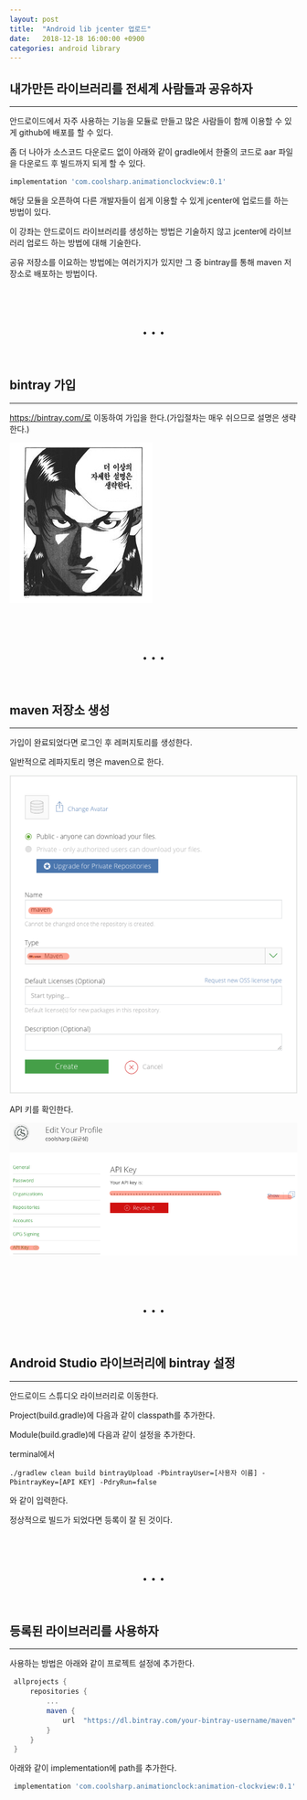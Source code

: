 ```yaml
---
layout: post
title:  "Android lib jcenter 업로드"
date:   2018-12-18 16:00:00 +0900
categories: android library
---
```


## 내가만든 라이브러리를 전세계 사람들과 공유하자
___
안드로이드에서 자주 사용하는 기능을 모듈로 만들고 많은 사람들이 함께 이용할 수 있게 github에 배포를 할 수 있다.

좀 더 나아가 소스코드 다운로드 없이 아래와 같이 gradle에서 한줄의 코드로 aar 파일을 다운로드 후 빌드까지 되게 할 수 있다.

```groovy
implementation 'com.coolsharp.animationclockview:0.1'
```

해당 모듈을 오픈하여 다른 개발자들이 쉽게 이용할 수 있게 jcenter에 업로드를 하는 방법이 있다.

이 강좌는 안드로이드 라이브러리를 생성하는 방법은 기술하지 않고 jcenter에 라이브러리 업로드 하는 방법에 대해 기술한다.

공유 저장소를 이요하는 방법에는 여러가지가 있지만 그 중 bintray를 통해 maven 저장소로 배포하는 방법이다.

<br>
<center><h1>. . .</h1></center>
<br>

## bintray 가입
___
https://bintray.com/로 이동하여 가입을 한다.(가입절차는 매우 쉬으므로 설명은 생략한다.)

![자세한 설명은 생략한다](/static/img/gallery/image_001.jpg)

<br>
<center><h1>. . .</h1></center>
<br>

## maven 저장소 생성
___
가입이 완료되었다면 로그인 후 레퍼지토리를 생성한다.

일반적으로 레파지토리 명은 maven으로 한다.<br>

![레파지토리 생성](/static/img/post/2018-12-18-android_jcenter/android_jcenter_01.png)

API 키를 확인한다.

![API 키 확인](/static/img/post/2018-12-18-android_jcenter/android_jcenter_02.png)

<br>
<center><h1>. . .</h1></center>
<br>

## Android Studio 라이브러리에 bintray 설정
___
안드로이드 스튜디오 라이브러리로 이동한다.

Project(build.gradle)에 다음과 같이 classpath를 추가한다.

<script src="https://gist.github.com/coolsharp/3f3434a24adb1f300a354acdffaad985.js"></script>

Module(build.gradle)에 다음과 같이 설정을 추가한다.

<script src="https://gist.github.com/coolsharp/1aad148423502187b992f5189a742f6a.js"></script>

terminal에서
```
./gradlew clean build bintrayUpload -PbintrayUser=[사용자 이름] -PbintrayKey=[API KEY] -PdryRun=false
```
와 같이 입력한다.

정상적으로 빌드가 되었다면 등록이 잘 된 것이다.

<br>
<center><h1>. . .</h1></center>
<br>

## 등록된 라이브러리를 사용하자
___
사용하는 방법은 아래와 같이 프로젝트 설정에 추가한다.

```groovy
 allprojects {	
     repositories {	
         ...	
         maven {	
             url  "https://dl.bintray.com/your-bintray-username/maven"	
         }	
     }	
 }	
```	

아래와 같이 implementation에 path를 추가한다.

```groovy
 implementation 'com.coolsharp.animationclock:animation-clockview:0.1'	
```